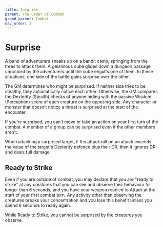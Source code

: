 ```yaml
---
title: Surprise
parent: The Order of Combat
grand_parent: Combat
nav_order: 1
---
```


# Surprise
A band of adventurers sneaks up on a bandit camp, springing from the trees to attack them. A gelatinous cube glides down a dungeon passage, unnoticed by the adventurers until the cube engulfs one of them. In these situations, one side of the battle gains surprise over the other.

The GM determines who might be surprised. If neither side tries to be stealthy, they automatically notice each other. Otherwise, the GM compares the Dexterity (Stealth) checks of anyone hiding with the passive Wisdom (Perception) score of each creature on the opposing side. Any character or monster that doesn't notice a threat is surprised at the start of the encounter.

If you're surprised, you can't move or take an action on your first turn of the combat. A member of a group can be surprised even if the other members aren't.

When attacking a surprised target, if the attack roll on an attack exceeds the value of the target's Dexterity defence plus their DR, then it ignores DR and deals full damage.

## Ready to Strike
Even if you are outside of combat, you may declare that you are "ready to strike" at any creatures that you can see and observe their behaviour for longer than 6 seconds, and you have your weapon readied to Attack at the start of your first combat turn. Any activity other than observing the creatures breaks your concentration and you lose this benefit unless you spend 6 seconds to ready again.

While Ready to Strike, you cannot be surprised by the creatures you observe.
